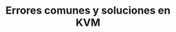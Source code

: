 ---
title: Errores comunes y soluciones en KVM
menu:
  sidebar:
    name: Errores comunes
    identifier: errores-comunes-kvm
    parent: recursos-kvm
    weight: 2
---